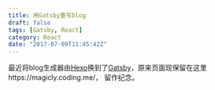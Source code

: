 ```yaml
---
title: 用Gatsby重写blog
draft: false
tags: [Gatsby, React]
category: React
date: "2017-07-09T11:45:42Z"
---
```


最近将blog生成器由[Hexo][hexo]换到了[Gatsby][gatsby]，原来页面现保留在这里https://magicly.coding.me/， 留作纪念。

[hexo]: <https://hexo.io>
[gatsby]: <https://github.com/gatsbyjs/gatsby>